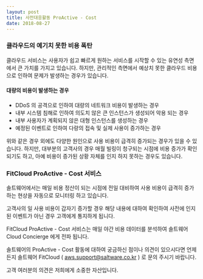```yaml
---
layout: post
title: 사전대응활동 ProActive - Cost
date: 2018-08-27
---
```




### 클라우드의 예기치 못한 비용 폭탄
클라우드 서비스는 사용자가 쉽고 빠르게 원하는 서비스를 시작할 수 있는 유연성 측면에서 큰 가치를 가지고 있습니다.
하지만, 관리적인 측면에서 예상치 못한 클라우드 비용으로 인하여 문제가 발생하는 경우가 있습니다.

#### 대량의 비용이 발생하는 경우
- DDoS 의 공격으로 인하여 대량의 네트워크 비용이 발생하는 경우
- 내부 시스템 침해로 인하여 의도치 않은 큰 인스턴스가 생성되어 악용 되는 경우
- 내부 사용자가 계획되지 않은 대형 인스턴스를 생성하는 경우
- 예정된 이벤트로 인하여 다량의 접속 및 실제 사용이 증가하는 경우

위와 같은 경우 외에도 다양한 원인으로 사용 비용이 급격히 증가되는 경우가 있을 수 있습니다.
하지만, 대부분의 고객사의 경우 매월 빌링이 청구되는 시점에 비용 증가가 확인 되기도 하고, 
아예 비용이 증가된 상황 자체를 인지 하지 못하는 경우도 있습니다.


### FitCloud ProActive - Cost 서비스
솔트웨어에서는 매일 비용 정산이 되는 시점에 전일 대비하여 사용 비용이 급격히 증가하는 현상을 자동으로 모니터링 하고 있습니다.

고객사의 일 사용 비용이 갑자기 증가할 경우 해당 내용에 대하여 확인하여 사전에 인지된 이벤트가 아닌 경우 고객에게 통지하게 됩니다.

FitCloud ProActive - Cost 서비스는 매일 야간 비용 데이터를 분석하여 솔트웨어 Cloud Concierge 에게 전파 됩니다. 

솔트웨어의 ProActive - Cost 활동에 대하여 궁금하신 점이나 의견이 있으시다면 언제든지 솔트웨어 FitCloud ( aws.support@saltware.co.kr ) 로 문의 주시기 바랍니다.

고객 여러분의 의견은 저희에게 소중한 자산입니다.
